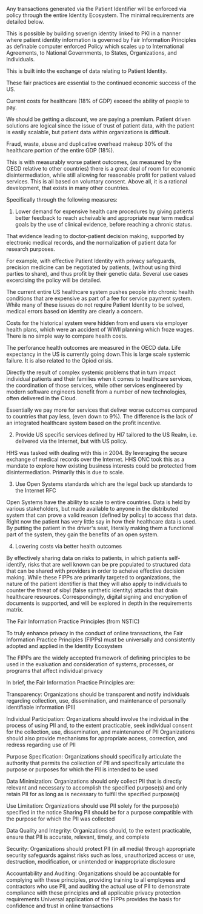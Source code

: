 Any transactions generated via the Patient Identifier will be enforced via policy through the entire Identity Ecosystem.
The minimal requirements are detailed below.

This is possible by building soverign identity linked to PKI in a manner where patient identity information is governed by Fair Information Principles as definable computer enforced  Policy which scales up to International Agreements, to National Governments, to States, Organizations, and Individuals. 

This is built into the exchange of data relating to Patient Identity.

These fair practices are essential to the continued economic success of the US. 

Current costs for healthcare (18% of GDP) exceed the ability of people to pay. 

We should be getting a discount, we are paying a premium. Patient driven solutions are logical since the issue of trust of patient data, with the patient is easily scalable, but patient data within organizations is difficult.

Fraud, waste, abuse and duplicative overhead makeup 30% of the  healthcare portion of the entire GDP (18%).

This is with measurably worse patient outcomes, (as measured by the OECD relative to other countries) there is a great deal of room for economic disintermediation, while still allowing for reasonable profit for patient valued services. This is all based on voluntary consent. Above all, it is a rational development, that exists in many other countries.

Specifically through the following measures:

1. Lower demand for expensive health care procedures by giving patients better feedback to reach acheivable and appropriate near term medical goals by the use of clinical evidence, before reaching a chronic status.

That evidence leading to doctor-patient decision making, supported by electronic medical records, and the normalization of patient data for research purposes. 

For example, with effective Patient Identity with privacy safeguards, precision medicine can be negotiated by patients, (without using third parties to share), and thus profit by their genetic data. Several use cases excercising the policy will be detailed.

The current entire US healthcare system pushes people into chronic health conditions that are expensive as part of a fee for service payment system. While many of these issues do not require Patient Identity to be solved, medical errors based on identity are clearly a concern. 

Costs for the historical system were hidden from end users via employer health plans, which were an accident of WWII planning which froze wages. There is no simple way to compare health costs.

The perforance health outcomes are measured in the OECD data. Life expectancy in the US is currently going down.This is large scale systemic failure. It is also related to the Opiod crisis.

Directly the result of complex systemic problems that in turn impact individual patients and their families when it comes to healthcare services, the coordination of those services, while other services engineered by modern software engineers benefit from a number of new technologies, often delivered in the Cloud.

Essentially we pay more for services that deliver worse outcomes compared to countries that pay less, (even down to 9%). The difference is the lack of an integrated healthcare system based on the profit incentive.

2. Provide US specific services defined by Hl7 tailored to the US Realm, i.e. delivered via the Internet, but with US policy.

HHS was tasked with dealing with this in 2004. By leveraging the secure exchange of medical records over the Internet. HHS ONC took this as a mandate to explore how existing business interests could be protected from disintermediation. Primarily this is due to scale. 

3. Use Open Systems standards which are the legal back up standards to the Internet RFC

Open Systems have the ability to scale to entire countries. Data is held by various stakeholders, but made available to anyone in the distributed system that can prove a valid reason (defined by policy) to access that data. Right now the patient has very little say in how their healthcare data is used. By putting the patient in the driver's seat, literally making them a functional part of the system, they gain the benefits of an open system. 

4. Lowering costs via better health outcomes

By effectively sharing data on risks to patients, in which patients self-identify, risks that are well known can be pre populated to structured data that can be shared with providers in order to acheive effective decision making. While these FIPPs are primarily targeted to organizations, the nature of the patient identifier is that they will also apply to individuals to counter the threat of sibyl (false synthetic identity) attacks that drain healthcare resources. Correspondingly, digital signing and encryption of documents is supported, and will be explored in depth in the requirements matrix.


The Fair Information Practice Principles (from NSTIC)

To truly enhance privacy in the conduct of online transactions, the Fair Information Practice Principles 
(FIPPs) must be universally and consistently adopted and applied in the Identity Ecosystem 
 
The FIPPs are the widely accepted framework of defining principles to be used in the evaluation and consideration 
of systems, processes, or programs that affect individual privacy
 
In brief, the Fair Information Practice Principles are:

Transparency:
 Organizations should be transparent and notify individuals regarding collection, 
use, dissemination, and maintenance of personally identifiable information (PII) 

Individual Participation:
 Organizations should involve the individual in the process of using 
PII and, to the extent practicable, seek individual consent for the collection, use, dissemination, 
and maintenance of PII 
 Organizations should also provide mechanisms for appropriate access, 
correction, and redress regarding use of PII  

Purpose Specification:
 Organizations should specifically articulate the authority that permits 
the collection of PII and specifically articulate the purpose or purposes for which the PII is 
intended to be used

Data Minimization:
 Organizations should only collect PII that is directly relevant and necessary 
to accomplish the specified purpose(s) and only retain PII for as long as is necessary to fulfill the 
specified purpose(s)  

Use Limitation:
 Organizations should use PII solely for the purpose(s) specified in the notice
Sharing PII should be for a purpose compatible with the purpose for which the PII was collected

Data Quality and Integrity:
 Organizations should, to the extent practicable, ensure that PII is 
accurate, relevant, timely, and complete

Security:
 Organizations should protect PII (in all media) through appropriate security safeguards 
against risks such as loss, unauthorized access or use, destruction, modification, or unintended 
or inappropriate disclosure

Accountability and Auditing:
 Organizations should be accountable for complying with these 
principles, providing training to all employees and contractors who use PII, and auditing the 
actual use of PII to demonstrate compliance with these principles and all applicable privacy 
protection requirements
Universal application of the FIPPs provides the basis for confidence and trust in online transactions


